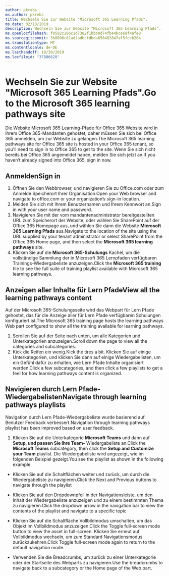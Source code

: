 ```yaml
---
author: pkrebs
ms.author: pkrebs
title: Wechseln Sie zur Website "Microsoft 365 Learning Pfads".
ms.date: 02/18/2019
description: Wechseln Sie zur Website "Microsoft 365 Learning Pfads".
ms.openlocfilehash: f0582c286c1d7382f1bbb0d74fb44bce68f4afe8
ms.sourcegitcommit: 3b8896c81ad2adbcfdbda658482847af5fccb264
ms.translationtype: MT
ms.contentlocale: de-DE
ms.lasthandoff: 10/30/2019
ms.locfileid: "37886628"
---
```

# <a name="go-to-the-microsoft-365-learning-pathways-site"></a><span data-ttu-id="67d10-103">Wechseln Sie zur Website "Microsoft 365 Learning Pfads".</span><span class="sxs-lookup"><span data-stu-id="67d10-103">Go to the Microsoft 365 learning pathways site</span></span>

<span data-ttu-id="67d10-104">Die Website Microsoft 365 Learning-Pfade für Office 365 Website wird in Ihrem Office 365-Mandanten gehostet, daher müssen Sie sich bei Office 365 anmelden, um zur Website zu gelangen.</span><span class="sxs-lookup"><span data-stu-id="67d10-104">The Microsoft 365 learning pathways site for Office 365 site is hosted in your Office 365 tenant, so you'll need to sign in to Office 365 to get to the site.</span></span> <span data-ttu-id="67d10-105">Wenn Sie sich nicht bereits bei Office 365 angemeldet haben, melden Sie sich jetzt an.</span><span class="sxs-lookup"><span data-stu-id="67d10-105">If you haven’t already signed into Office 365, sign in now.</span></span> 

## <a name="sign-in"></a><span data-ttu-id="67d10-106">Anmelden</span><span class="sxs-lookup"><span data-stu-id="67d10-106">Sign in</span></span>  

1.  <span data-ttu-id="67d10-107">Öffnen Sie den Webbrowser, und navigieren Sie zu Office.com oder zum Anmelde Speicherort Ihrer Organisation.</span><span class="sxs-lookup"><span data-stu-id="67d10-107">Open your Web browser and navigate to office.com or your organization’s sign-in location.</span></span> 
2.  <span data-ttu-id="67d10-108">Melden Sie sich mit Ihrem Benutzernamen und Ihrem Kennwort an.</span><span class="sxs-lookup"><span data-stu-id="67d10-108">Sign in with your user name and password.</span></span>
3.  <span data-ttu-id="67d10-109">Navigieren Sie mit der vom mandantenadministrator bereitgestellten URL zum Speicherort der Website, oder wählen Sie SharePoint auf der Office 365 Homepage aus, und wählen Sie dann die Website **Microsoft 365 Learning Pfads** aus.</span><span class="sxs-lookup"><span data-stu-id="67d10-109">Navigate to the location of the site using the URL supplied by your tenant administrator or select SharePoint from the Office 365 Home page, and then select the **Microsoft 365 learning pathways** site.</span></span> 
5. <span data-ttu-id="67d10-110">Klicken Sie auf die **Microsoft 365-Schulungs** Kachel, um die vollständige Sammlung der in Microsoft 365 Lernpfaden verfügbaren Trainings-Wiedergabeliste anzuzeigen.</span><span class="sxs-lookup"><span data-stu-id="67d10-110">Click the **Microsoft 365 training** tile to see the full suite of training playlist available with Microsoft 365 learning pathways.</span></span> 

## <a name="view-all-the-learning-pathways-content"></a><span data-ttu-id="67d10-111">Anzeigen aller Inhalte für Lern Pfade</span><span class="sxs-lookup"><span data-stu-id="67d10-111">View all the learning pathways content</span></span>
<span data-ttu-id="67d10-112">Auf der Microsoft 365-Schulungsseite wird das Webpart für Lern Pfade gehostet, das für die Anzeige aller für Lern Pfade verfügbaren Schulungen konfiguriert ist.</span><span class="sxs-lookup"><span data-stu-id="67d10-112">The Microsoft 365 training page hosts the learning pathways Web part configured to show all the training available for learning pathways.</span></span> 

1. <span data-ttu-id="67d10-113">Scrollen Sie auf der Seite nach unten, um alle Kategorien und Unterkategorien anzuzeigen.</span><span class="sxs-lookup"><span data-stu-id="67d10-113">Scroll down the page to view all the categories and subcategories.</span></span>
2. <span data-ttu-id="67d10-114">Kick die Reifen ein wenig.</span><span class="sxs-lookup"><span data-stu-id="67d10-114">Kick the tires a bit.</span></span> <span data-ttu-id="67d10-115">Klicken Sie auf einige Unterkategorien, und klicken Sie dann auf einige Wiedergabelisten, um ein Gefühl dafür zu erhalten, wie Lern Pfade Inhalte organisiert werden.</span><span class="sxs-lookup"><span data-stu-id="67d10-115">Click a few subcategories, and then click a few playlists to get a feel for how learning pathways content is organized.</span></span> 

## <a name="navigate-through-learning-pathways-playlists"></a><span data-ttu-id="67d10-116">Navigieren durch Lern Pfade-Wiedergabelisten</span><span class="sxs-lookup"><span data-stu-id="67d10-116">Navigate through learning pathways playlists</span></span>
<span data-ttu-id="67d10-117">Navigation durch Lern Pfade-Wiedergabeliste wurde basierend auf Benutzer Feedback verbessert.</span><span class="sxs-lookup"><span data-stu-id="67d10-117">Navigation through learning pathways playlist has been improved based on user feedback.</span></span> 

1. <span data-ttu-id="67d10-118">Klicken Sie auf die Unterkategorie **Microsoft Teams** und dann auf **Setup, und passen Sie Ihre Team-** Wiedergabeliste an.</span><span class="sxs-lookup"><span data-stu-id="67d10-118">Click the **Microsoft Teams** subcategory, then click the **Setup and Customize your Team** playlist.</span></span> <span data-ttu-id="67d10-119">Die Wiedergabeliste wird angezeigt, wie im folgenden Beispiel gezeigt.</span><span class="sxs-lookup"><span data-stu-id="67d10-119">You see the playlist as shown in the following example.</span></span>

- <span data-ttu-id="67d10-120">Klicken Sie auf die Schaltflächen weiter und zurück, um durch die Wiedergabeliste zu navigieren.</span><span class="sxs-lookup"><span data-stu-id="67d10-120">Click the Next and Previous buttons to navigate through the playlist</span></span>
- <span data-ttu-id="67d10-121">Klicken Sie auf den Dropdownpfeil in der Navigationsleiste, um den Inhalt der Wiedergabeliste anzuzeigen und zu einem bestimmten Thema zu navigieren.</span><span class="sxs-lookup"><span data-stu-id="67d10-121">Click the dropdown arrow in the navigation bar to view the contents of the playlist and navigate to a specific topic</span></span>
- <span data-ttu-id="67d10-122">Klicken Sie auf die Schaltfläche Vollbildmodus umschalten, um das Objekt im Vollbildmodus anzuzeigen.</span><span class="sxs-lookup"><span data-stu-id="67d10-122">Click the Toggle full-screen mode button to view the asset in full-screen.</span></span> <span data-ttu-id="67d10-123">Klicken Sie erneut auf Vollbildmodus wechseln, um zum Standard Navigationsmodus zurückzukehren.</span><span class="sxs-lookup"><span data-stu-id="67d10-123">Click Toggle full-screen mode again to return to the default navigation mode.</span></span>

- <span data-ttu-id="67d10-124">Verwenden Sie die Breadcrumbs, um zurück zu einer Unterkategorie oder der Startseite des Webparts zu navigieren.</span><span class="sxs-lookup"><span data-stu-id="67d10-124">Use the breadcrumbs to navigate back to a subcategory or the Home page of the Web part.</span></span>  

